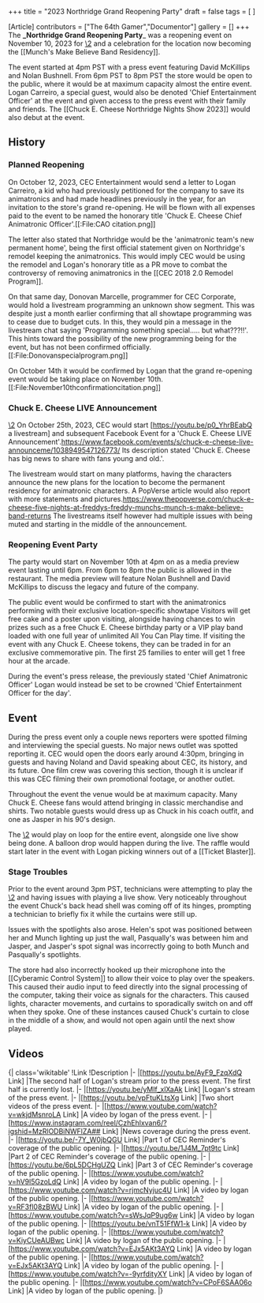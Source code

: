 +++
title = "2023 Northridge Grand Reopening Party"
draft = false
tags = [ ]

[Article]
contributors = ["The 64th Gamer","Documentor"]
gallery = []
+++
The **_Northridge Grand Reopening Party**_ was a reopening event on November 10, 2023 for [\2](\1) and a celebration for the location now becoming the [[Munch's Make Believe Band Residency]].

The event started at 4pm PST with a press event featuring David McKillips and Nolan Bushnell. From 6pm PST to 8pm PST the store would be open to the public, where it would be at maximum capacity almost the entire event. Logan Carreiro, a special guest, would also be denoted 'Chief Entertainment Officer' at the event and given access to the press event with their family and friends. The [[Chuck E. Cheese Northridge Nights Show 2023]] would also debut at the event.

##  History ## 

###  Planned Reopening ### 
On October 12, 2023, CEC Entertainment would send a letter to Logan Carreiro, a kid who had previously petitioned for the company to save its animatronics and had made headlines previously in the year, for an invitation to the store's grand re-opening. He will be flown with all expenses paid to the event to be named the honorary title 'Chuck E. Cheese Chief Animatronic Officer'.<ref name=':02'>[[:File:CAO citation.png]]</ref>

The letter also stated that Northridge would be the 'animatronic team's new permanent home', being the first official statement given on Northridge's remodel keeping the animatronics. This would imply CEC would be using the remodel and Logan's honorary title as a PR move to combat the controversy of removing animatronics in the [[CEC 2018 2.0 Remodel Program]].<ref name=':02' />

On that same day, Donovan Marcelle, programmer for CEC Corporate, would hold a livestream programming an unknown show segment. This was despite just a month earlier confirming that all showtape programming was to cease due to budget cuts. In this, they would pin a message in the livestream chat saying 'Programming something special..... but what???!!'. This hints toward the possibility of the new programming being for the event, but has not been confirmed officially.<ref>[[:File:Donovanspecialprogram.png]]</ref>

On October 14th it would be confirmed by Logan that the grand re-opening event would be taking place on November 10th.<ref>[[:File:November10thconfirmationcitation.png]]</ref>

###  Chuck E. Cheese LIVE Announcement ### 
[\2](\1)
On October 25th, 2023, CEC would start [https://youtu.be/p0_YhrBEabQ a livestream] and subsequent Facebook Event for a 'Chuck E. Cheese LIVE Announcement'.<ref>https://www.facebook.com/events/s/chuck-e-cheese-live-announceme/1038949547126773/</ref> Its description stated 'Chuck E. Cheese has big news to share with fans young and old.'.

The livestream would start on many platforms, having the characters announce the new plans for the location to become the permanent residency for animatronic characters.  A PopVerse article would also report with more statements and pictures.<ref name=':3'>https://www.thepopverse.com/chuck-e-cheese-five-nights-at-freddys-freddy-munchs-munch-s-make-believe-band-returns</ref> The livestreams itself however had multiple issues with being muted and starting in the middle of the announcement.

###  Reopening Event Party ### 
The party would start on November 10th at 4pm on as a media preview event lasting until 6pm. From 6pm to 8pm the public is allowed in the restaurant. The media preview will feature Nolan Bushnell and David McKillips to discuss the legacy and future of the company.

The public event would be confirmed to start with the animatronics performing with their exclusive location-specific showtape <ref name=':3' /> Visitors will get free cake and a poster upon visiting, alongside having chances to win prizes such as a free Chuck E. Cheese birthday party or a VIP play band loaded with one full year of unlimited All You Can Play time. If visiting the event with any Chuck E. Cheese tokens, they can be traded in for an exclusive commemorative pin. The first 25 families to enter will get 1 free hour at the arcade.

During the event's press release, the previously stated 'Chief Animatronic Officer' Logan would instead be set to be crowned 'Chief Entertainment Officer for the day'.

##  Event ## 
During the press event only a couple news reporters were spotted filming and interviewing the special guests. No major news outlet was spotted reporting it. CEC would open the doors early around 4:30pm, bringing in guests and having Noland and David speaking about CEC, its history, and its future. One film crew was covering this section, though it is unclear if this was CEC filming their own promotional footage, or another outlet.

Throughout the event the venue would be at maximum capacity. Many Chuck E. Cheese fans would attend bringing in classic merchandise and shirts. Two notable guests would dress up as Chuck in his coach outfit, and one as Jasper in his 90's design.

The [\2](\1) would play on loop for the entire event, alongside one live show being done. A balloon drop would happen during the live. The raffle would start later in the event with Logan picking winners out of a [[Ticket Blaster]].

###  Stage Troubles ### 
Prior to the event around 3pm PST, technicians were attempting to play the [\2](\1) and having issues with playing a live show. Very noticeably throughout the event Chuck's back head shell was coming off of its hinges, prompting a technician to briefly fix it while the curtains were still up.

Issues with the spotlights also arose. Helen's spot was positioned between her and Munch lighting up just the wall, Pasqually's was between him and Jasper, and Jasper's spot signal was incorrectly going to both Munch and Pasqually's spotlights.

The store had also incorrectly hooked up their microphone into the [[Cyberamic Control System]] to allow their voice to play over the speakers. This caused their audio input to feed directly into the signal processing of the computer, taking their voice as signals for the characters. This caused lights, character movements, and curtains to sporadically switch on and off when they spoke. One of these instances caused Chuck's curtain to close in the middle of a show, and would not open again until the next show played.

##  Videos ## 
{| class='wikitable'
!Link
!Description
|-
|[https://youtu.be/AyF9_FzqXdQ Link]
|The second half of Logan's stream prior to the press event. The first half is currently lost.
|-
|[https://youtu.be/yMlf_xlXaAk Link]
|Logan's stream of the press event.
|-
|[https://youtu.be/vpFtuKLtsXg Link]
|Two short videos of the press event.
|-
|[https://www.youtube.com/watch?v=wkjdMsnroLA Link]
|A video by logan of the press event.
|-
|[https://www.instagram.com/reel/CzhEhlxvan6/?igshid=MzRlODBiNWFlZA##  Link]
|News coverage during the press event.
|-
|[https://youtu.be/-7Y_W0jbQGU Link]
|Part 1 of CEC Reminder's coverage of the public opening.
|-
|[https://youtu.be/1J4M_7pt9tc Link]
|Part 2 of CEC Reminder's coverage of the public opening.
|-
|[https://youtu.be/6pL5DCHgUZQ Link]
|Part 3 of CEC Reminder's coverage of the public opening.
|-
|[https://www.youtube.com/watch?v=hV9l5GzoLdQ Link]
|A video by logan of the public opening.
|-
|[https://www.youtube.com/watch?v=rjmcNyjuc4U Link]
|A video by logan of the public opening.
|-
|[https://www.youtube.com/watch?v=RF3fl08zBWU Link]
|A video by logan of the public opening.
|-
|[https://www.youtube.com/watch?v=sWsJqP9ug6w Link]
|A video by logan of the public opening.
|-
|[https://youtu.be/vnT51FfW1-k Link]
|A video by logan of the public opening.
|-
|[https://www.youtube.com/watch?v=KiyCUeAUBwc Link]
|A video by logan of the public opening.
|-
|[https://www.youtube.com/watch?v=EJx5AKt3AYQ Link]
|A video by logan of the public opening.
|-
|[https://www.youtube.com/watch?v=EJx5AKt3AYQ Link]
|A video by logan of the public opening.
|-
|[https://www.youtube.com/watch?v=-9yrfdityXY Link]
|A video by logan of the public opening.
|-
|[https://www.youtube.com/watch?v=CPoF6SAA06o Link]
|A video by logan of the public opening.
|}